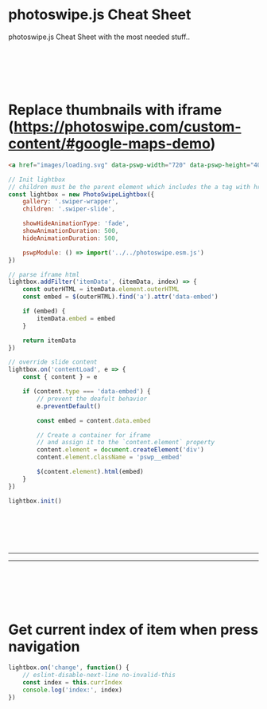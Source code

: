 # photoswipe.js Cheat Sheet
photoswipe.js Cheat Sheet with the most needed stuff..


<br><br>
<br><br>

# Replace thumbnails with iframe (https://photoswipe.com/custom-content/#google-maps-demo)
```html
<a href="images/loading.svg" data-pswp-width="720" data-pswp-height="400" data-cropped="true" target="_blank" data-pswp-srcset="https://ei.phncdn.com/videos/201908/14/241746531/original/(m=eaf8Ggaaaa)(mh=khS4MN8a95NZ_nTk)13.jpg" data-embed="<iframe></iframe>" data-pswp-type="data-embed"></a>
```

```javascript
// Init lightbox
// children must be the parent element which includes the a tag with href and data-pswp
const lightbox = new PhotoSwipeLightbox({
    gallery: '.swiper-wrapper',
    children: '.swiper-slide',

    showHideAnimationType: 'fade',
    showAnimationDuration: 500,
    hideAnimationDuration: 500,

    pswpModule: () => import('../../photoswipe.esm.js')
})

// parse iframe html
lightbox.addFilter('itemData', (itemData, index) => {
    const outerHTML = itemData.element.outerHTML
    const embed = $(outerHTML).find('a').attr('data-embed')

    if (embed) {
        itemData.embed = embed
    }

    return itemData
})

// override slide content
lightbox.on('contentLoad', e => {
    const { content } = e

    if (content.type === 'data-embed') {
        // prevent the deafult behavior
        e.preventDefault()

        const embed = content.data.embed

        // Create a container for iframe
        // and assign it to the `content.element` property
        content.element = document.createElement('div')
        content.element.className = 'pswp__embed'

        $(content.element).html(embed)
    }
})

lightbox.init()
```


























<br><br>
<br><br>

____________________________________________
____________________________________________

<br><br>
<br><br>

# Get current index of item when press navigation
```javascript
lightbox.on('change', function() {
    // eslint-disable-next-line no-invalid-this
    const index = this.currIndex
    console.log('index:', index)
})
```
